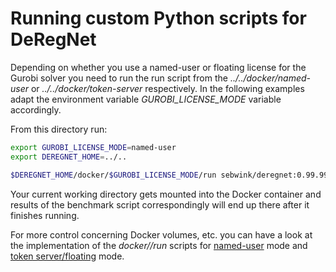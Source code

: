 # Running custom Python scripts for DeRegNet

Depending on whether you use a named-user or floating license for the Gurobi solver
you need to run the run script from the *../../docker/named-user* or *../../docker/token-server*
respectively. In the following examples adapt the environment variable *GUROBI_LICENSE_MODE* variable
accordingly.

From this directory run:

```sh
export GUROBI_LICENSE_MODE=named-user
export DEREGNET_HOME=../..

$DEREGNET_HOME/docker/$GUROBI_LICENSE_MODE/run sebwink/deregnet:0.99.999 ./benchmark.py
```

Your current working directory gets mounted into the Docker container and results of the benchmark 
script correspondingly will end up there after it finishes running.

For more control concerning Docker volumes, etc. you can have a look at the implementation of the
*docker/<license-mode>/run* scripts for [named-user](https://github.com/sebwink/deregnet/tree/master/docker/named-user) mode 
and [token server/floating](https://github.com/sebwink/deregnet/tree/master/docker/token-server) mode.
